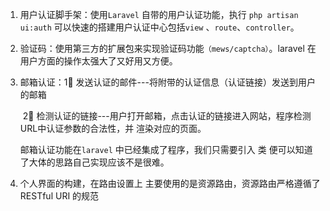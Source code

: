 1. 用户认证脚手架：使用`Laravel` 自带的用户认证功能，执行 `php artisan ui:auth` 可以快速的搭建用户认证中心包括`view` 、`route`、`controller`。

2. 验证码：使用第三方的扩展包来实现验证码功能`（mews/captcha）`。laravel 在用户方面的操作太强大了又好用又方便。

3. 邮箱认证：1⃣️ 发送认证的邮件---将附带的认证信息（认证链接）发送到用户的邮箱

   ​				  2⃣️ 检测认证的链接---用户打开邮箱，点击认证的链接进入网站，程序检测URL中认证参数的合法性，并				  渲染对应的页面。

   邮箱认证功能在`laravel` 中已经集成了程序，我们只需要引入 类 便可以知道了大体的思路自己实现应该不是很难。
   
4. 个人界面的构建，在路由设置上 主要使用的是资源路由，资源路由严格遵循了RESTful URI 的规范

